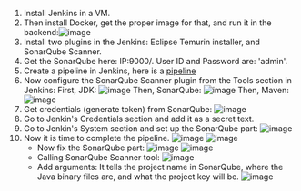 1) Install Jenkins in a VM.
2) Then install Docker, get the proper image for that, and run it in the backend:![image](https://github.com/iemad/Learning-DevOps-2023/assets/17620076/a3581023-6be6-4b0d-86fc-96fbbb4673e0)
3) Install two plugins in the Jenkins: Eclipse Temurin installer, and SonarQube Scanner.
4) Get the SonarQube here: IP:9000/. User ID and Password are: 'admin'. 
5) Create a pipeline in Jenkins, here is a [pipeline](https://github.com/iemad/Learning-DevOps-2023/blob/main/7.%20DevOps%20Security/Notes%3A%201\)%20SonarQube.md)
6) Now configure the SonarQube Scanner plugin from the Tools section in Jenkins:
   First, JDK:
   ![image](https://github.com/iemad/Learning-DevOps-2023/assets/17620076/f75a07cf-3db8-4438-8c57-45d52c302e4b)
   Then, SonarQube:
   ![image](https://github.com/iemad/Learning-DevOps-2023/assets/17620076/72cce662-4e01-483a-b4f4-234f774b341c)
   Then, Maven:
   ![image](https://github.com/iemad/Learning-DevOps-2023/assets/17620076/5a82a07e-3d9a-4a6e-9fd1-e51114d5c5bd)
7) Get credentials (generate token) from SonarQube:
   ![image](https://github.com/iemad/Learning-DevOps-2023/assets/17620076/ff3cf558-4f9a-4939-8b40-a8ca222bce67)
8) Go to Jenkin's Credentials section and add it as a secret text.
9) Go to Jenkin's System section and set up the SonarQube part:
    ![image](https://github.com/iemad/Learning-DevOps-2023/assets/17620076/4a3c17ff-f8d2-4d1f-bc7a-9811e0dbd025)
10) Now it is time to complete the pipeline.
    ![image](https://github.com/iemad/Learning-DevOps-2023/assets/17620076/81222ca0-b279-43c3-b03d-8268fe7ddd38)
    ![image](https://github.com/iemad/Learning-DevOps-2023/assets/17620076/eb4e7f52-d69b-4459-b3c0-b23f0bc286c1)
    - Now fix the SonarQube part:
    ![image](https://github.com/iemad/Learning-DevOps-2023/assets/17620076/fc5d74ae-5685-47ef-94f5-42bc29dbf9d8)
    ![image](https://github.com/iemad/Learning-DevOps-2023/assets/17620076/ee336be2-5361-4d93-acab-f9bb106d02d1)
    - Calling SonarQube Scanner tool:
    ![image](https://github.com/iemad/Learning-DevOps-2023/assets/17620076/3c003e61-bcbe-49a8-b283-1162a8b0d3fc)
    - Add arguments: It tells the project name in SonarQube, where the Java binary files are, and what the project key will be.
    ![image](https://github.com/iemad/Learning-DevOps-2023/assets/17620076/b137bb85-59f1-4b76-b902-1d6938231b6d)

    
    

    


    




